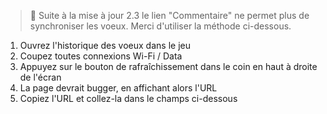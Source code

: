 > 📢 Suite à la mise à jour 2.3 le lien "Commentaire" ne permet plus de synchroniser les voeux. Merci d'utiliser la méthode ci-dessous.

1) Ouvrez l'historique des voeux dans le jeu
2) Coupez toutes connexions Wi-Fi / Data
3) Appuyez sur le bouton de rafraîchissement dans le coin en haut à droite de l'écran
4) La page devrait bugger, en affichant alors l'URL
5) Copiez l'URL et collez-la dans le champs ci-dessous